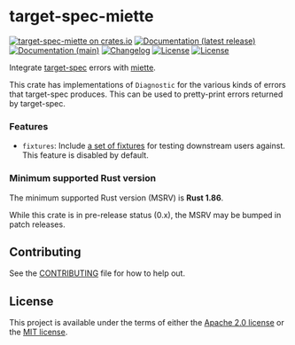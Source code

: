 # target-spec-miette

[![target-spec-miette on crates.io](https://img.shields.io/crates/v/target-spec-miette)](https://crates.io/crates/target-spec-miette)
[![Documentation (latest release)](https://img.shields.io/badge/docs-latest-brightgreen.svg)](https://docs.rs/target-spec-miette/)
[![Documentation (main)](https://img.shields.io/badge/docs-main-purple)](https://guppy-rs.github.io/guppy/rustdoc/target_spec_miette/)
[![Changelog](https://img.shields.io/badge/changelog-latest-blue)](CHANGELOG.md)
[![License](https://img.shields.io/badge/license-Apache-green.svg)](../LICENSE-APACHE)
[![License](https://img.shields.io/badge/license-MIT-green.svg)](../LICENSE-MIT)

Integrate [target-spec](https://crates.io/crates/target-spec) errors with [miette](https://docs.rs/miette).

This crate has implementations of `Diagnostic` for the various kinds of errors that target-spec
produces. This can be used to pretty-print errors returned by target-spec.

### Features

- `fixtures`: Include [a set of fixtures](crate::fixtures) for testing
  downstream users against. This feature is disabled by default.

### Minimum supported Rust version

The minimum supported Rust version (MSRV) is **Rust 1.86**.

While this crate is in pre-release status (0.x), the MSRV may be bumped in
patch releases.

## Contributing

See the [CONTRIBUTING](../CONTRIBUTING.md) file for how to help out.

## License

This project is available under the terms of either the [Apache 2.0 license](../LICENSE-APACHE) or the [MIT
license](../LICENSE-MIT).

<!--
README.md is generated from README.tpl by cargo readme. To regenerate:

cargo install cargo-readme
./scripts/regenerate-readmes.sh
-->
